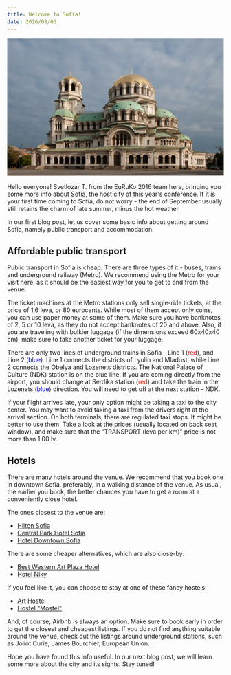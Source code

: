 ```yaml
---
title: Welcome to Sofia!
date: 2016/08/03
---
```


![Alexander Nevsky Cathedral](2016-08-03-hello-sofia/nevski.jpg)

Hello everyone! Svetlozar T. from the EuRuKo 2016 team here, bringing you some
more info about Sofia, the host city of this year's conference. If it is your
first time coming to Sofia, do not worry - the end of September usually still
retains the charm of late summer, minus the hot weather.

In our first blog post, let us cover some basic info about getting around Sofia,
namely public transport and accommodation.

## Affordable public transport

Public transport in Sofia is cheap. There are three types of it - buses, trams
and underground railway (Metro). We recommend using the Metro for your visit
here, as it should be the easiest way for you to get to and from the venue.

The ticket machines at the Metro stations only sell single-ride tickets, at the
price of 1.6 leva, or 80 eurocents. While most of them accept only coins, you
can use paper money at some of them. Make sure you have banknotes of 2, 5 or 10
leva, as they do not accept banknotes of 20 and above. Also, if you are
traveling with bulkier luggage (if the dimensions exceed 60х40х40 cm), make
sure to take another ticket for your luggage.

There are only two lines of underground trains in Sofia - Line 1 (<span
style="color: red">red</span>), and Line 2 (<span style="color:
blue">blue</span>). Line 1 connects the districts of Lyulin and Mladost, while
Line 2 connects the Obelya and Lozenets districts. The National Palace of
Culture (NDK) station is on the blue line.  If you are coming directly from the
airport, you should change at Serdika station (<span style="color:
red">red</span>) and take the train in the <span>Lozenets</span> (<span
style="color: blue">blue</span>)  direction. You will need to get off at the
next station – NDK.

If your flight arrives late, your only option might be taking a taxi to the
city center. You may want to avoid taking a taxi from the drivers right at the
arrival section.  On both terminals, there are regulated taxi stops. It might be better to use
them. Take a look at the prices (usually located on back seat window), and make
sure that the “TRANSPORT (leva per km)” price is not more than 1.00 lv.

## Hotels

There are many hotels around the venue. We recommend that you book one in downtown
Sofia, preferably, in a walking distance of the venue. As usual, the earlier you
book, the better chances you have to get a room at a conveniently close hotel.

The ones closest to the venue are:

- [Hilton Sofia](http://www3.hilton.com/en/hotels/bulgaria/hilton-sofia-SOFHIHI/index.html)
- [Central Park Hotel Sofia](http://centralparkhotel.bg)
- [Hotel Downtown Sofia](http://hotel-downtown.net)

There are some cheaper alternatives, which are also close-by:

- [Best Western Art Plaza Hotel](http://artplazahotel.bg)
- [Hotel Niky](http://hotel-niky.com)


If you feel like it, you can choose to stay at one of these fancy hostels:

- [Art Hostel](http://www.art-hostel.com)
- [Hostel "Mostel"](http://www.hostelmostel.com)

And, of course, Airbnb is always an option. Make sure to book early in order to
get the closest and cheapest listings. If you do not find anything suitable
around the venue, check out the listings around underground stations, such as
Joliot Curie, James Bourchier, European Union.

Hope you have found this info useful. In our next blog post, we will learn some
more about the city and its sights. Stay tuned!
